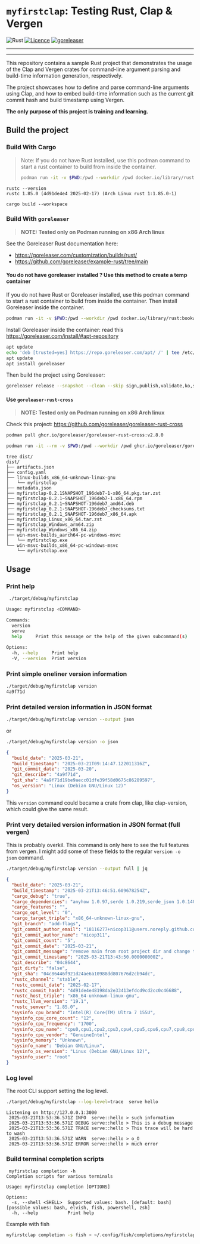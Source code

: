 # `myfirstclap`: Testing Rust, Clap & Vergen

![Rust](https://img.shields.io/badge/rust-%23000000.svg?style=for-the-badge&logo=rust&logoColor=white)
[![Licence](https://img.shields.io/github/license/Ileriayo/markdown-badges?style=for-the-badge)](./LICENSE)
[![goreleaser](https://github.com/nicop311/myfirstclap/actions/workflows/release.yml/badge.svg)](https://github.com/nicop311/myfirstclap/actions/workflows/release.yml)
<hr>
<hr>

This repository contains a sample Rust project that demonstrates the usage of the Clap and Vergen crates for command-line argument parsing and build-time information generation, respectively.

The project showcases how to define and parse command-line arguments using Clap, and how to embed build-time information such as the current git commit hash and build timestamp using Vergen.

**The only purpose of this project is training and learning.**

## Build the project

### Build With Cargo

> Note: If you do not have Rust installed, use this podman command to start a rust container to 
> build from inside the container.
> 
> ```bash
> podman run -it -v $PWD:/pwd --workdir /pwd docker.io/library/rust:bookworm
> ```

```
rustc --version 
rustc 1.85.0 (4d91de4e4 2025-02-17) (Arch Linux rust 1:1.85.0-1)
```

```
cargo build --workspace
```

### Build With `goreleaser`

> **NOTE: Tested only on Podman running on x86 Arch linux**

See the Goreleaser Rust documentation here:
* https://goreleaser.com/customization/builds/rust/
* https://github.com/goreleaser/example-rust/tree/main

#### You do not have goreleaser installed ? Use this method to create a temp container

If you do not have Rust or Goreleaser installed, use this podman command to start a rust container
to build from inside the container. Then install Goreleaser inside the container.

```bash
podman run -it -v $PWD:/pwd --workdir /pwd docker.io/library/rust:bookworm
```

Install Goreleaser inside the container: read this https://goreleaser.com/install/#apt-repository
```bash
apt update
echo 'deb [trusted=yes] https://repo.goreleaser.com/apt/ /' | tee /etc/apt/sources.list.d/goreleaser.list
apt update
apt install goreleaser
```

Then build the project using Goreleaser:

```bash
goreleaser release --snapshot --clean --skip sign,publish,validate,ko,sbom
```

#### Use `goreleaser-rust-cross`

> **NOTE: Tested only on Podman running on x86 Arch linux**

Check this project: https://github.com/goreleaser/goreleaser-rust-cross

```bash
podman pull ghcr.io/goreleaser/goreleaser-rust-cross:v2.8.0
```

```bash
podman run -it --rm -v $PWD:/pwd --workdir /pwd ghcr.io/goreleaser/goreleaser-rust-cross:v2.8.0 release --snapshot --clean --skip sign,publish,validate,ko,sbom
```

```
tree dist/
dist/
├── artifacts.json
├── config.yaml
├── linux-builds_x86_64-unknown-linux-gnu
│   └── myfirstclap
├── metadata.json
├── myfirstclap-0.2.1SNAPSHOT_196deb7-1-x86_64.pkg.tar.zst
├── myfirstclap-0.2.1~SNAPSHOT_196deb7-1.x86_64.rpm
├── myfirstclap_0.2.1~SNAPSHOT-196deb7_amd64.deb
├── myfirstclap_0.2.1-SNAPSHOT-196deb7_checksums.txt
├── myfirstclap_0.2.1_SNAPSHOT-196deb7_x86_64.apk
├── myfirstclap_Linux_x86_64.tar.zst
├── myfirstclap_Windows_arm64.zip
├── myfirstclap_Windows_x86_64.zip
├── win-msvc-builds_aarch64-pc-windows-msvc
│   └── myfirstclap.exe
└── win-msvc-builds_x86_64-pc-windows-msvc
    └── myfirstclap.exe
```

## Usage

### Print help

```bash
 ./target/debug/myfirstclap 
```

```bash
Usage: myfirstclap <COMMAND>

Commands:
  version  
  serve    
  help     Print this message or the help of the given subcommand(s)

Options:
  -h, --help     Print help
  -V, --version  Print version
```

### Print simple oneliner version information

```bash
./target/debug/myfirstclap version
4a9f71d
```

### Print detailed version information in JSON format

```bash
./target/debug/myfirstclap version --output json
```
or 
```bash
./target/debug/myfirstclap version -o json
```

```json
{
  "build_date": "2025-03-21",
  "build_timestamp": "2025-03-21T09:14:47.122011316Z",
  "git_commit_date": "2025-03-20",
  "git_describe": "4a9f71d",
  "git_sha": "4a9f71d19be9aecc01dfe39f58d0675c86289597",
  "os_version": "Linux (Debian GNU/Linux 12)"
}
```

This `version` command could became a crate from clap, like clap-version, which could give the same
result.

### Print very detailed version information in JSON format (full vergen)

This is probably overkil. This command is only here to see the full features from vergen.
I might add some of these fields to the regular `version -o json` command.

```bash
./target/debug/myfirstclap version --output full | jq
```

```json
{
  "build_date": "2025-03-21",
  "build_timestamp": "2025-03-21T13:46:51.609678254Z",
  "cargo_debug": "true",
  "cargo_dependencies": "anyhow 1.0.97,serde 1.0.219,serde_json 1.0.140,vergen-git2 1.0.5",
  "cargo_features": "",
  "cargo_opt_level": "0",
  "cargo_target_triple": "x86_64-unknown-linux-gnu",
  "git_branch": "add-flags",
  "git_commit_author_email": "18116277+nicop311@users.noreply.github.com",
  "git_commit_author_name": "nicop311",
  "git_commit_count": "5",
  "git_commit_date": "2025-03-21",
  "git_commit_message": "remove main from root project dir and change the name of the binary produced by the cli crate to use the name of the project insteadSigned-off-by: nicop311 <18116277+nicop311@users.noreply.github.com>",
  "git_commit_timestamp": "2025-03-21T13:43:50.000000000Z",
  "git_describe": "04c8644",
  "git_dirty": "false",
  "git_sha": "04c86446f921d24ae6a10988dd807676d2cb94dc",
  "rustc_channel": "stable",
  "rustc_commit_date": "2025-02-17",
  "rustc_commit_hash": "4d91de4e48198da2e33413efdcd9cd2cc0c46688",
  "rustc_host_triple": "x86_64-unknown-linux-gnu",
  "rustc_llvm_version": "19.1",
  "rustc_semver": "1.85.0",
  "sysinfo_cpu_brand": "Intel(R) Core(TM) Ultra 7 155U",
  "sysinfo_cpu_core_count": "12",
  "sysinfo_cpu_frequency": "1700",
  "sysinfo_cpu_name": "cpu0,cpu1,cpu2,cpu3,cpu4,cpu5,cpu6,cpu7,cpu8,cpu9,cpu10,cpu11,cpu12,cpu13",
  "sysinfo_cpu_vendor": "GenuineIntel",
  "sysinfo_memory": "Unknown",
  "sysinfo_name": "Debian GNU/Linux",
  "sysinfo_os_version": "Linux (Debian GNU/Linux 12)",
  "sysinfo_user": "root"
}
```

### Log level

The root CLI support setting the log level.

```bash
./target/debug/myfirstclap --log-level=trace  serve hello
```

```log
Listening on http://127.0.0.1:3000
 2025-03-21T13:53:36.571Z INFO  serve::hello > such information
 2025-03-21T13:53:36.571Z DEBUG serve::hello > This is a debug message
 2025-03-21T13:53:36.571Z TRACE serve::hello > This trace will be hard to wash
 2025-03-21T13:53:36.571Z WARN  serve::hello > o_O
 2025-03-21T13:53:36.571Z ERROR serve::hello > much error
```

### Build terminal completion scripts

```
 myfirstclap completion -h
Completion scripts for various terminals

Usage: myfirstclap completion [OPTIONS]

Options:
  -s, --shell <SHELL>  Supported values: bash. [default: bash] [possible values: bash, elvish, fish, powershell, zsh]
  -h, --help           Print help
```

Example with fish

```bash
myfirstclap completion -s fish > ~/.config/fish/completions/myfirstclap.fish
```